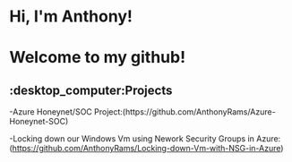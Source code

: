 <h1>Hi, I'm Anthony! </h1>
<h1> Welcome to my github! </h1>


<h2>:desktop_computer:Projects</h2>
-Azure Honeynet/SOC Project:(https://github.com/AnthonyRams/Azure-Honeynet-SOC)


-Locking down our Windows Vm using Nework Security Groups in  Azure:(https://github.com/AnthonyRams/Locking-down-Vm-with-NSG-in-Azure)
